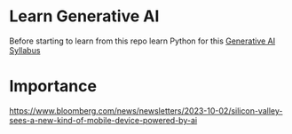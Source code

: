 # Learn Generative AI

Before starting to learn from this repo learn Python for this [Generative AI Syllabus](https://docs.google.com/document/d/1qqUy6ZBJd1ExyK_FWJt8BY-NlAFr3suBbVYYMNQ70rs/edit?usp=sharing)

# Importance

https://www.bloomberg.com/news/newsletters/2023-10-02/silicon-valley-sees-a-new-kind-of-mobile-device-powered-by-ai
